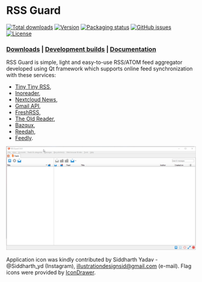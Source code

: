 RSS Guard
=========

[![Total downloads](https://img.shields.io/github/downloads/martinrotter/rssguard/total.svg?maxAge=360)](https://somsubhra.github.io/github-release-stats/?username=martinrotter&repository=rssguard&search=0)
[![Version](https://img.shields.io/github/release/martinrotter/rssguard.svg?maxAge=360)](https://raw.githubusercontent.com/martinrotter/rssguard/master/resources/text/CHANGELOG)
[![Packaging status](https://repology.org/badge/tiny-repos/rssguard.svg)](https://repology.org/project/rssguard/versions)
[![GitHub issues](https://img.shields.io/github/issues/martinrotter/rssguard.svg?maxAge=360)](https://github.com/martinrotter/rssguard/issues)
[![License](https://img.shields.io/github/license/martinrotter/rssguard.svg?maxAge=360000)](https://github.com/martinrotter/rssguard/blob/master/LICENSE.md)

### [Downloads](https://github.com/martinrotter/rssguard/releases) | [Development builds](https://github.com/martinrotter/rssguard/releases/tag/devbuild) | [Documentation](https://github.com/martinrotter/rssguard/blob/master/resources/docs/Documentation.md)

RSS Guard is simple, light and easy-to-use RSS/ATOM feed aggregator developed using Qt framework which supports online feed synchronization with these services:
* [Tiny Tiny RSS](https://tt-rss.org),
* [Inoreader](https://www.inoreader.com),
* [Nextcloud News](https://apps.nextcloud.com/apps/news),
* [Gmail API](https://developers.google.com/gmail/api),
* [FreshRSS](https://freshrss.org),
* [The Old Reader](https://theoldreader.com),
* [Bazqux](https://bazqux.com),
* [Reedah](http://reedah.com),
* [Feedly](https://feedly.com).

![RSS Guard](resources/docs/videos/rssguard.gif)

Application icon was kindly contributed by Siddharth Yadav - @Siddharth_yd (Instagram), illustrationdesignsid@gmail.com (e-mail). Flag icons were provided by [IconDrawer](http://www.icondrawer.com).